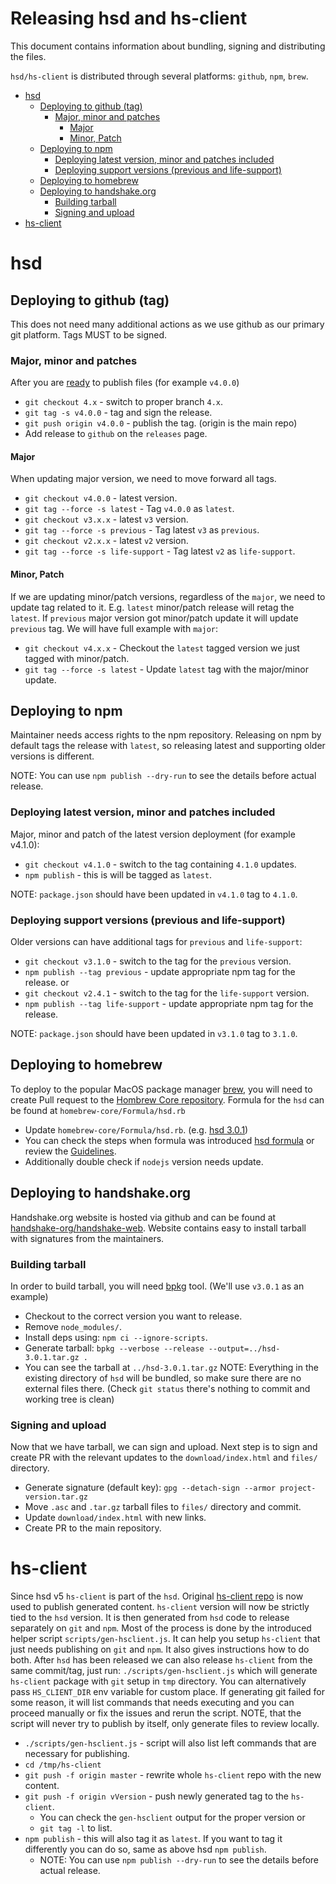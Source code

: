 Releasing hsd and hs-client
===========================

This document contains information about bundling, signing and
distributing the files.

`hsd/hs-client` is distributed through several platforms: `github`, `npm`, `brew`.

<!-- markdown-toc -i release-files.md -->

<!-- toc -->

- [hsd](#hsd)
  * [Deploying to github (tag)](#deploying-to-github-tag)
    + [Major, minor and patches](#major-minor-and-patches)
      - [Major](#major)
      - [Minor, Patch](#minor-patch)
  * [Deploying to npm](#deploying-to-npm)
    + [Deploying latest version, minor and patches included](#deploying-latest-version-minor-and-patches-included)
    + [Deploying support versions (previous and life-support)](#deploying-support-versions-previous-and-life-support)
  * [Deploying to homebrew](#deploying-to-homebrew)
  * [Deploying to handshake.org](#deploying-to-handshakeorg)
    + [Building tarball](#building-tarball)
    + [Signing and upload](#signing-and-upload)
- [hs-client](#hs-client)

<!-- tocstop -->

# hsd
## Deploying to github (tag)

  This does not need many additional actions as we use github as our primary
git platform. Tags MUST to be signed.

### Major, minor and patches
After you are [ready](./release-process.md) to publish files (for example
`v4.0.0`)
  - `git checkout 4.x` - switch to proper branch `4.x`.
  - `git tag -s v4.0.0` - tag and sign the release.
  - `git push origin v4.0.0` - publish the tag. (origin is the main repo)
  - Add release to `github` on the `releases` page.

#### Major
  When updating major version, we need to move forward all tags.
  - `git checkout v4.0.0` - latest version.
  - `git tag --force -s latest` - Tag `v4.0.0` as `latest`.
  - `git checkout v3.x.x` - latest `v3` version.
  - `git tag --force -s previous` - Tag latest `v3` as `previous`.
  - `git checkout v2.x.x` - latest `v2` version.
  - `git tag --force -s life-support` - Tag latest `v2` as `life-support`.

#### Minor, Patch
  If we are updating minor/patch versions, regardless of the `major`, we
need to update tag related to it. E.g. `latest` minor/patch release will
retag the `latest`. If `previous` major version got minor/patch update
it will update `previous` tag. We will have full example with `major`:
  - `git checkout v4.x.x` - Checkout the `latest` tagged version we just tagged
    with minor/patch.
  - `git tag --force -s latest` - Update `latest` tag with the major/minor
    update.

## Deploying to npm
  Maintainer needs access rights to the npm repository. Releasing
on npm by default tags the release with `latest`, so releasing latest
and supporting older versions is different.

NOTE: You can use `npm publish --dry-run` to see the details before actual
release.

### Deploying latest version, minor and patches included
Major, minor and patch of the latest version deployment (for example v4.1.0):
  - `git checkout v4.1.0` - switch to the tag containing `4.1.0` updates.
  - `npm publish` - this is will be tagged as `latest`.

NOTE: `package.json` should have been updated in `v4.1.0` tag to `4.1.0`.

### Deploying support versions (previous and life-support)
Older versions can have additional tags for `previous` and `life-support`:
  - `git checkout v3.1.0` - switch to the tag for the `previous` version.
  - `npm publish --tag previous` - update appropriate npm tag for the release.
or
  - `git checkout v2.4.1` - switch to the tag for the `life-support` version.
  - `npm publish --tag life-support` - update appropriate npm tag for the
    release.

NOTE: `package.json` should have been updated in `v3.1.0` tag to `3.1.0`.

## Deploying to homebrew
  To deploy to the popular MacOS package manager [brew][homebrew], you will
need to create Pull request to the [Hombrew Core repository][homebrew-repo].
Formula for the `hsd` can be found at `homebrew-core/Formula/hsd.rb`
  - Update `homebrew-core/Formula/hsd.rb`. (e.g. [hsd 3.0.1][homebrew-update])
  - You can check the steps when formula was introduced
    [hsd formula][homebrew-new-formula] or review the
    [Guidelines][homebrew-guidelines].
  - Additionally double check if `nodejs` version needs update.

## Deploying to handshake.org
  Handshake.org website is hosted via github and can be found at
[handshake-org/handshake-web][handshake-web]. Website contains easy to install
tarball with signatures from the maintainers.

### Building tarball
  In order to build tarball, you will need [bpkg][bpkg] tool.
(We'll use `v3.0.1` as an example)
  - Checkout to the correct version you want to release.
  - Remove `node_modules/`.
  - Install deps using: `npm ci --ignore-scripts`.
  - Generate tarball: `bpkg --verbose --release --output=../hsd-3.0.1.tar.gz .`
  - You can see the tarball at `../hsd-3.0.1.tar.gz`
NOTE: Everything in the existing directory of `hsd` will be bundled, so make
sure there are no external files there. (Check `git status` there's nothing to
commit and working tree is clean)

### Signing and upload
  Now that we have tarball, we can sign and upload. Next step is to sign
and create PR with the relevant updates to the `download/index.html` and
`files/` directory.
  - Generate signature (default key):
    `gpg --detach-sign --armor project-version.tar.gz`
  - Move `.asc` and `.tar.gz` tarball files to `files/` directory and commit.
  - Update `download/index.html` with new links.
  - Create PR to the main repository.

# hs-client
  Since hsd v5 `hs-client` is part of the `hsd`. Original [hs-client repo][hsclient] is now used to
publish generated content. `hs-client` version will now be strictly tied to
the `hsd` version. It is then generated from `hsd` code to release separately on
`git` and `npm`. Most of the process is done by the introduced helper script
`scripts/gen-hsclient.js`. It can help you setup `hs-client` that just needs
publishing on `git` and `npm`. It also gives instructions how to do both.
  After `hsd` has been released we can also release `hs-client` from the same
commit/tag, just run: `./scripts/gen-hsclient.js` which will generate `hs-client`
package with `git` setup in `tmp` directory. You can alternatively pass
`HS_CLIENT_DIR` env variable for custom place. If generating git failed for some
reason, it will list commands that needs executing and you can proceed manually
or fix the issues and rerun the script. NOTE, that the script will never try to
publish by itself, only generate files to review locally.
  - `./scripts/gen-hsclient.js` - script will also list left commands that are
    necessary for publishing.
  - `cd /tmp/hs-client`
  - `git push -f origin master` - rewrite whole `hs-client` repo with the new content.
  - `git push -f origin vVersion` - push newly generated tag to the `hs-client`.
    - You can check the `gen-hsclient` output for the proper version or
    - `git tag -l` to list.
  - `npm publish` - this will also tag it as `latest`. If you want to tag it differently
    you can do so, same as above hsd `npm publish`.
    - NOTE: You can use `npm publish --dry-run` to see the details before actual
      release.


[homebrew]: https://brew.sh/
[homebrew-repo]: https://github.com/Homebrew/homebrew-core
[homebrew-new-formula]: https://github.com/Homebrew/homebrew-core/pull/51014
[homebrew-update]: https://github.com/Homebrew/homebrew-core/pull/87779/files
[homebrew-guidelines]: https://github.com/Homebrew/homebrew-core/blob/master/CONTRIBUTING.md
[handshake-web]: https://github.com/handshake-org/handshake-web/
[bpkg]: https://github.com/chjj/bpkg
[hsclient]: https://github.com/handshake-org/hs-client
